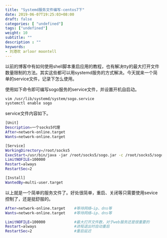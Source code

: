 ```yaml
---
title: "Systemd服务文件编写-centos7下"
date: 2019-06-07T19:25:03+08:00
draft: false
categories: [ "undefined"]
tags: ["undefined"]
weight: 10
subtitle: ""
description : ""
keywords:
- 刘港欢 arloor moontell
---
```


以前的博客中有如何使用shell脚本重启应用的教程，也有解决tty的最大打开文件数量限制的方法。其实这些都可以用systemd服务的方式解决。今天就来一个简单的service文件，记录下怎么使用。

使用如下命令即可编写sogo服务的service文件，并设置开机自启动。
<!--more-->

```bash
vim /usr/lib/systemd/system/sogo.service
systemctl enable sogo
```

service文件内容如下。

```bash
[Unit]
Description=一个socks5代理
After=network-online.target
Wants=network-online.target

[Service]
WorkingDirectory=/root/socks5
ExecStart=/usr/bin/java -jar /root/socks5/sogo.jar -c /root/socks5/sogo.json
LimitNOFILE=100000
Restart=always
RestartSec=2

[Install]
WantedBy=multi-user.target
```

以上就是一个简单的服务文件了。好处很简单，重启、关闭等只需要使用sevice控制了，还是挺舒服的。

```bash
After=network-online.target    #等待网络—ip、dns等
Wants=network-online.target    #等待网络—ip、dns等

LimitNOFILE=100000             #最大打开文件数，对于web服务还是很重要的
Restart=always                 #进程退出时自动重启
RestartSec=2                   #重启延迟
```